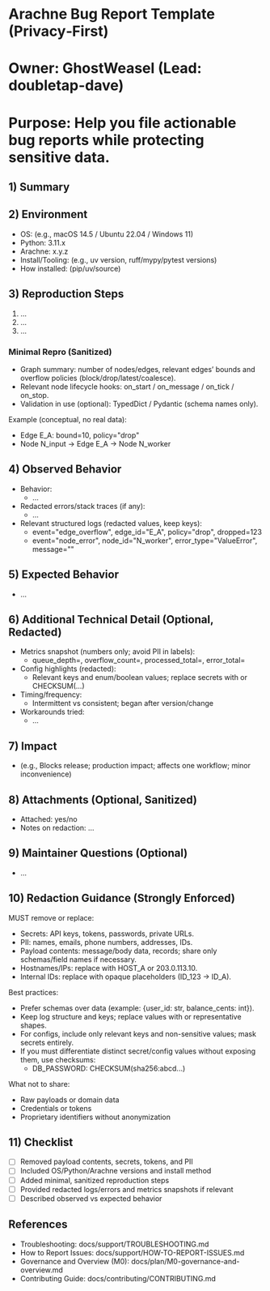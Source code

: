 # Arachne Bug Report Template (Privacy‑First)
# Owner: GhostWeasel (Lead: doubletap-dave)
# Purpose: Help you file actionable bug reports while protecting sensitive data.

## 1) Summary
<!-- 1–3 sentences describing the bug at a high level. Avoid payload contents and sensitive data. -->

## 2) Environment
<!-- Do NOT include secrets, tokens, or PII. -->
- OS: (e.g., macOS 14.5 / Ubuntu 22.04 / Windows 11)
- Python: 3.11.x
- Arachne: x.y.z
- Install/Tooling: (e.g., uv version, ruff/mypy/pytest versions)
- How installed: (pip/uv/source)

## 3) Reproduction Steps
<!-- Provide the smallest reproduction you can. Keep it sanitized—no payload contents. -->
1) …
2) …
3) …

### Minimal Repro (Sanitized)
<!-- Replace data with placeholders. Share shapes/schemas, not values. -->
- Graph summary: number of nodes/edges, relevant edges’ bounds and overflow policies (block/drop/latest/coalesce).
- Relevant node lifecycle hooks: on_start / on_message / on_tick / on_stop.
- Validation in use (optional): TypedDict / Pydantic (schema names only).

Example (conceptual, no real data):
- Edge E_A: bound=10, policy="drop"
- Node N_input -> Edge E_A -> Node N_worker

## 4) Observed Behavior
<!-- What actually happened. Include redacted logs/errors. -->
- Behavior:
  - …
- Redacted errors/stack traces (if any):
  - …
- Relevant structured logs (redacted values, keep keys):
  - event="edge_overflow", edge_id="E_A", policy="drop", dropped=123
  - event="node_error", node_id="N_worker", error_type="ValueError", message="<REDACTED>"

## 5) Expected Behavior
<!-- What you expected to happen instead. Be specific. -->
- …

## 6) Additional Technical Detail (Optional, Redacted)
<!-- Keep it privacy‑safe. Never share payload contents, secrets, or PII. -->
- Metrics snapshot (numbers only; avoid PII in labels):
  - queue_depth=, overflow_count=, processed_total=, error_total=
- Config highlights (redacted):
  - Relevant keys and enum/boolean values; replace secrets with <REDACTED> or CHECKSUM(...)
- Timing/frequency:
  - Intermittent vs consistent; began after version/change
- Workarounds tried:
  - …

## 7) Impact
<!-- Who/what is affected? Severity? -->
- (e.g., Blocks release; production impact; affects one workflow; minor inconvenience)

## 8) Attachments (Optional, Sanitized)
<!-- If a diagnostics bundle is available, attach the sanitized archive.
     Until an automated collector exists, include a manual set of:
       - Environment details (no secrets)
       - Redacted logs (last 200–500 lines)
       - Topology snapshot (counts, bounds, overflow policies)
       - Minimal repro script (sanitized) -->
- Attached: yes/no
- Notes on redaction: …

## 9) Maintainer Questions (Optional)
<!-- If you have specific questions for maintainers, list them here. -->
- …

## 10) Redaction Guidance (Strongly Enforced)
MUST remove or replace:
- Secrets: API keys, tokens, passwords, private URLs.
- PII: names, emails, phone numbers, addresses, IDs.
- Payload contents: message/body data, records; share only schemas/field names if necessary.
- Hostnames/IPs: replace with HOST_A or 203.0.113.10.
- Internal IDs: replace with opaque placeholders (ID_123 → ID_A).

Best practices:
- Prefer schemas over data (example: {user_id: str, balance_cents: int}).
- Keep log structure and keys; replace values with <REDACTED> or representative shapes.
- For configs, include only relevant keys and non-sensitive values; mask secrets entirely.
- If you must differentiate distinct secret/config values without exposing them, use checksums:
  - DB_PASSWORD: CHECKSUM(sha256:abcd...)

What not to share:
- Raw payloads or domain data
- Credentials or tokens
- Proprietary identifiers without anonymization

## 11) Checklist
- [ ] Removed payload contents, secrets, tokens, and PII
- [ ] Included OS/Python/Arachne versions and install method
- [ ] Added minimal, sanitized reproduction steps
- [ ] Provided redacted logs/errors and metrics snapshots if relevant
- [ ] Described observed vs expected behavior

## References
- Troubleshooting: docs/support/TROUBLESHOOTING.md
- How to Report Issues: docs/support/HOW-TO-REPORT-ISSUES.md
- Governance and Overview (M0): docs/plan/M0-governance-and-overview.md
- Contributing Guide: docs/contributing/CONTRIBUTING.md